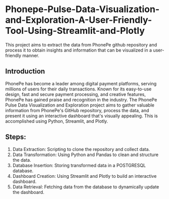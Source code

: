 # Phonepe-Pulse-Data-Visualization-and-Exploration-A-User-Friendly-Tool-Using-Streamlit-and-Plotly
This project aims to extract the data from PhonePe github repository and process it to obtain insights and information that can be visualized in a user-friendly manner.

## Introduction
PhonePe has become a leader among digital payment platforms, serving millions of users for their daily transactions. Known for its easy-to-use design, fast and secure payment processing, and creative features, PhonePe has gained praise and recognition in the industry. The PhonePe Pulse Data Visualization and Exploration project aims to gather valuable information from PhonePe's GitHub repository, process the data, and present it using an interactive dashboard that's visually appealing. This is accomplished using Python, Streamlit, and Plotly.

## Steps:

1. Data Extraction: Scripting to clone the repository and collect data.
2. Data Transformation: Using Python and Pandas to clean and structure the data.
3. Database Insertion: Storing transformed data in a POSTGRESQL database.
4. Dashboard Creation: Using Streamlit and Plotly to build an interactive dashboard.
5. Data Retrieval: Fetching data from the database to dynamically update the dashboard.
